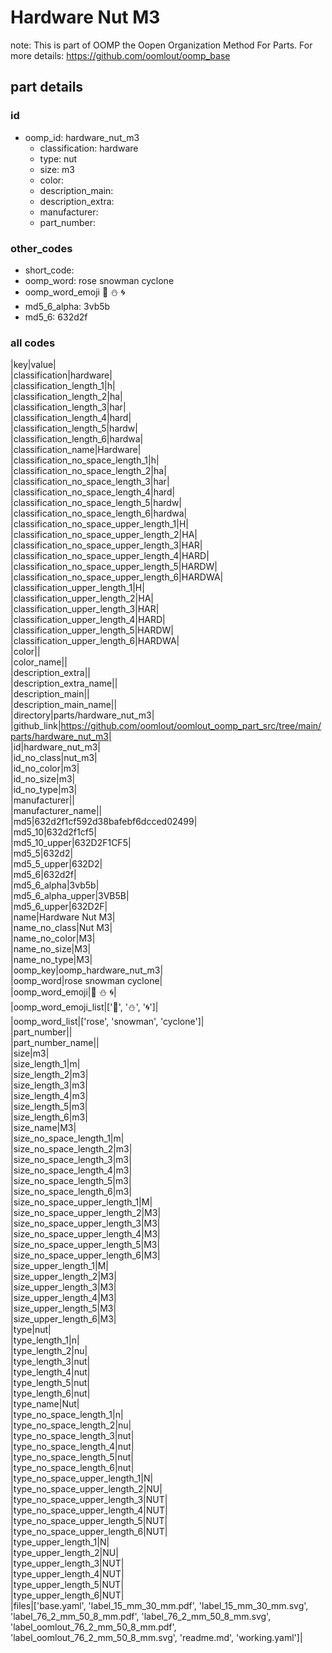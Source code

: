 # Hardware Nut M3  

note: This is part of OOMP the Oopen Organization Method For Parts. For more details: https://github.com/oomlout/oomp_base

##  part details





### id
* oomp_id: hardware_nut_m3
  * classification: hardware
  * type: nut
  * size: m3
  * color: 
  * description_main: 
  * description_extra: 
  * manufacturer: 
  * part_number: 

### other_codes
* short_code: 
* oomp_word: rose snowman cyclone
* oomp_word_emoji :rose: :snowman: :cyclone:
* md5_6_alpha: 3vb5b
* md5_6: 632d2f

### all codes 
|key|value|  
|classification|hardware|  
|classification_length_1|h|  
|classification_length_2|ha|  
|classification_length_3|har|  
|classification_length_4|hard|  
|classification_length_5|hardw|  
|classification_length_6|hardwa|  
|classification_name|Hardware|  
|classification_no_space_length_1|h|  
|classification_no_space_length_2|ha|  
|classification_no_space_length_3|har|  
|classification_no_space_length_4|hard|  
|classification_no_space_length_5|hardw|  
|classification_no_space_length_6|hardwa|  
|classification_no_space_upper_length_1|H|  
|classification_no_space_upper_length_2|HA|  
|classification_no_space_upper_length_3|HAR|  
|classification_no_space_upper_length_4|HARD|  
|classification_no_space_upper_length_5|HARDW|  
|classification_no_space_upper_length_6|HARDWA|  
|classification_upper_length_1|H|  
|classification_upper_length_2|HA|  
|classification_upper_length_3|HAR|  
|classification_upper_length_4|HARD|  
|classification_upper_length_5|HARDW|  
|classification_upper_length_6|HARDWA|  
|color||  
|color_name||  
|description_extra||  
|description_extra_name||  
|description_main||  
|description_main_name||  
|directory|parts/hardware_nut_m3|  
|github_link|https://github.com/oomlout/oomlout_oomp_part_src/tree/main/parts/hardware_nut_m3|  
|id|hardware_nut_m3|  
|id_no_class|nut_m3|  
|id_no_color|m3|  
|id_no_size|m3|  
|id_no_type|m3|  
|manufacturer||  
|manufacturer_name||  
|md5|632d2f1cf592d38bafebf6dcced02499|  
|md5_10|632d2f1cf5|  
|md5_10_upper|632D2F1CF5|  
|md5_5|632d2|  
|md5_5_upper|632D2|  
|md5_6|632d2f|  
|md5_6_alpha|3vb5b|  
|md5_6_alpha_upper|3VB5B|  
|md5_6_upper|632D2F|  
|name|Hardware Nut M3|  
|name_no_class|Nut M3|  
|name_no_color|M3|  
|name_no_size|M3|  
|name_no_type|M3|  
|oomp_key|oomp_hardware_nut_m3|  
|oomp_word|rose snowman cyclone|  
|oomp_word_emoji|:rose: :snowman: :cyclone:|  
|oomp_word_emoji_list|[':rose:', ':snowman:', ':cyclone:']|  
|oomp_word_list|['rose', 'snowman', 'cyclone']|  
|part_number||  
|part_number_name||  
|size|m3|  
|size_length_1|m|  
|size_length_2|m3|  
|size_length_3|m3|  
|size_length_4|m3|  
|size_length_5|m3|  
|size_length_6|m3|  
|size_name|M3|  
|size_no_space_length_1|m|  
|size_no_space_length_2|m3|  
|size_no_space_length_3|m3|  
|size_no_space_length_4|m3|  
|size_no_space_length_5|m3|  
|size_no_space_length_6|m3|  
|size_no_space_upper_length_1|M|  
|size_no_space_upper_length_2|M3|  
|size_no_space_upper_length_3|M3|  
|size_no_space_upper_length_4|M3|  
|size_no_space_upper_length_5|M3|  
|size_no_space_upper_length_6|M3|  
|size_upper_length_1|M|  
|size_upper_length_2|M3|  
|size_upper_length_3|M3|  
|size_upper_length_4|M3|  
|size_upper_length_5|M3|  
|size_upper_length_6|M3|  
|type|nut|  
|type_length_1|n|  
|type_length_2|nu|  
|type_length_3|nut|  
|type_length_4|nut|  
|type_length_5|nut|  
|type_length_6|nut|  
|type_name|Nut|  
|type_no_space_length_1|n|  
|type_no_space_length_2|nu|  
|type_no_space_length_3|nut|  
|type_no_space_length_4|nut|  
|type_no_space_length_5|nut|  
|type_no_space_length_6|nut|  
|type_no_space_upper_length_1|N|  
|type_no_space_upper_length_2|NU|  
|type_no_space_upper_length_3|NUT|  
|type_no_space_upper_length_4|NUT|  
|type_no_space_upper_length_5|NUT|  
|type_no_space_upper_length_6|NUT|  
|type_upper_length_1|N|  
|type_upper_length_2|NU|  
|type_upper_length_3|NUT|  
|type_upper_length_4|NUT|  
|type_upper_length_5|NUT|  
|type_upper_length_6|NUT|  
|files|['base.yaml', 'label_15_mm_30_mm.pdf', 'label_15_mm_30_mm.svg', 'label_76_2_mm_50_8_mm.pdf', 'label_76_2_mm_50_8_mm.svg', 'label_oomlout_76_2_mm_50_8_mm.pdf', 'label_oomlout_76_2_mm_50_8_mm.svg', 'readme.md', 'working.yaml']|  
